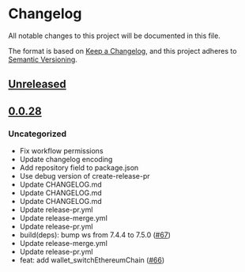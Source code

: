 # Changelog
All notable changes to this project will be documented in this file.

The format is based on [Keep a Changelog](https://keepachangelog.com/en/1.0.0/),
and this project adheres to [Semantic Versioning](https://semver.org/spec/v2.0.0.html).

## [Unreleased]

## [0.0.28]
### Uncategorized
- Fix workflow permissions
- Update changelog encoding
- Add repository field to package.json
- Use debug version of create-release-pr
- Update CHANGELOG.md
- Update CHANGELOG.md
- Update CHANGELOG.md
- Update release-pr.yml
- Update release-merge.yml
- Update release-pr.yml
- build(deps): bump ws from 7.4.4 to 7.5.0 ([#67](https://github.com/MetaMask/api-specs/pull/67))
- Update release-merge.yml
- Update release-pr.yml
- feat: add wallet_switchEthereumChain ([#66](https://github.com/MetaMask/api-specs/pull/66))

[Unreleased]: https://github.com/MetaMask/api-specs/compare/v0.0.28...HEAD
[0.0.28]: https://github.com/MetaMask/api-specs/releases/tag/v0.0.28
